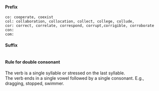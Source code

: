 #### Prefix 
```
co: cooperate, coexist
col: collaboration, collocation, collect, college, collude,
cor: correct, correlate, correspond, corrupt,corrigible, corroborate
con:
com:
```
#### Suffix
```
```
#### Rule for double consonant
The verb is a single syllable or stressed on the last syllable.   
The verb ends in a single vowel followed by a single consonant.
E.g., dragging, stopped, swimmer.

